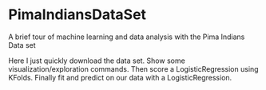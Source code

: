 # PimaIndiansDataSet
A brief tour of machine learning and data analysis with the Pima Indians Data set

Here I just quickly download the data set.
Show some visualization/exploration commands.
Then score a LogisticRegression using KFolds.
Finally fit and predict on our data with a LogisticRegression.

